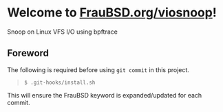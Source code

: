 [//]: # ($FrauBSD: viosnoop/README.md 2020-02-16 20:01:54 -0800 freebsdfrau $)

# Welcome to [FrauBSD.org/viosnoop](https://fraubsd.org/viosnoop)!

Snoop on Linux VFS I/O using bpftrace

## Foreword

The following is required before using `git commit` in this project.

> `$ .git-hooks/install.sh`

This will ensure the FrauBSD keyword is expanded/updated for each commit.
